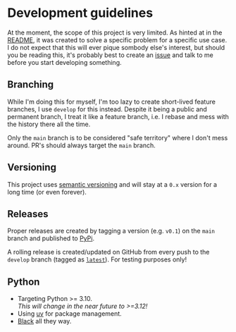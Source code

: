 # Development guidelines

At the moment, the scope of this project is very limited. As hinted at in the [README](README.md), it was created to solve a specific problem for a specific use case. I do not expect that this will ever pique sombody else's interest, but should you be reading this, it's probably best to create an [issue](https://github.com/dehesselle/abcreate/issues) and talk to me before you start developing something.

## Branching

While I'm doing this for myself, I'm too lazy to create short-lived feature branches, I use `develop` for this instead. Despite it being a public and permanent branch, I treat it like a feature branch, i.e. I rebase and mess with the history there all the time.

Only the `main` branch is to be considered "safe territory" where I don't mess around. PR's should always target the `main` branch.

## Versioning

This project uses [semantic versioning](https://semver.org) and will stay at a `0.x` version for a long time (or even forever).

## Releases

Proper releases are created by tagging a version (e.g. `v0.1`) on the `main` branch and published to [PyPi](https://pypi.org/project/abcreate/).

A rolling release is created/updated on GitHub from every push to the `develop` branch (tagged as [`latest`](https://github.com/dehesselle/abcreate/releases/tag/latest)). For testing purposes only!

## Python

- Targeting Python >= 3.10.  
  _This will change in the near future to >=3.12!_
- Using [uv](https://github.com/astral-sh/uv) for package management.
- [Black](https://black.readthedocs.io/en/stable/) all they way.
